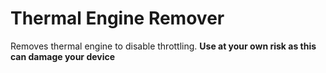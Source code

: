 # Thermal Engine Remover

Removes thermal engine to disable throttling. **Use at your own risk as this can damage your device**
